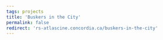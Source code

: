 ```yaml
---
tags: projects
title: 'Buskers in the City'
permalink: false
redirect: 'rs-atlascine.concordia.ca/buskers-in-the-city'
---
```

